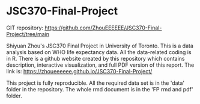# JSC370-Final-Project

GIT repository: https://github.com/ZhouEEEEEE/JSC370-Final-Project/tree/main

Shiyuan Zhou's JSC370 Final Project in University of Toronto. This is a data analysis based on WHO life expectancy data.
All the data-related coding is in R. There is a github website created by this repository which contains description, 
interactive visualization, and full PDF version of this report. The link is: https://zhoueeeeee.github.io/JSC370-Final-Project/

This project is fully reproducible. All the required data set is in the 'data' folder in the repository. The whole rmd document is in the 'FP rmd and pdf' folder.

